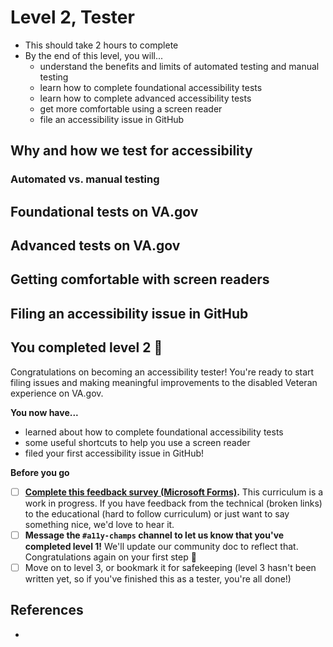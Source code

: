 # Level 2, Tester
- This should take 2 hours to complete
- By the end of this level, you will...
  - understand the benefits and limits of automated testing and manual testing
  - learn how to complete foundational accessibility tests
  - learn how to complete advanced accessibility tests
  - get more comfortable using a screen reader
  - file an accessibility issue in GitHub

## Why and how we test for accessibility

### Automated vs. manual testing

## Foundational tests on VA.gov

## Advanced tests on VA.gov

## Getting comfortable with screen readers

## Filing an accessibility issue in GitHub

## You completed level 2 🥇

Congratulations on becoming an accessibility tester! You're ready to start filing issues and making meaningful improvements to the disabled Veteran experience on VA.gov.

**You now have...**
  - learned about how to complete foundational accessibility tests
  - some useful shortcuts to help you use a screen reader
  - filed your first accessibility issue in GitHub!

**Before you go**
- [ ] <strong>[Complete this feedback survey (Microsoft Forms)](https://forms.office.com/Pages/ResponsePage.aspx?id=DQSIkWdsW0yxEjajBLZtrQAAAAAAAAAAAANAAToLe2lUM0FTUlRTRUxIMEhTVjc1RExON1JTVTk2Vi4u).</strong> This curriculum is a work in progress. If you have feedback from the technical (broken links) to the educational (hard to follow curriculum) or just want to say something nice, we'd love to hear it.
- [ ] <strong>Message the `#a11y-champs` channel to let us know that you've completed level 1!</strong> We'll update our community doc to reflect that. Congratulations again on your first step 💙
- [ ] Move on to level 3, or bookmark it for safekeeping (level 3 hasn't been written yet, so if you've finished this as a tester, you're all done!)

## References
- 
